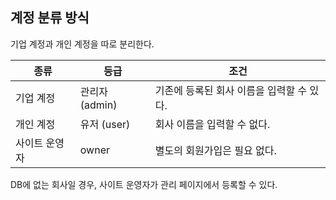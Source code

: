 ## 계정 분류 방식
기업 계정과 개인 계정을 따로 분리한다.

| 종류      | 등급          | 조건                       |
|---------|-------------|--------------------------|
| 기업 계정   | 관리자 (admin) | 기존에 등록된 회사 이름을 입력할 수 있다. |
| 개인 계정   | 유저 (user)   | 회사 이름을 입력할 수 없다.         |
| 사이트 운영자 | owner       | 별도의 회원가입은 필요 없다.         |

DB에 없는 회사일 경우, 사이트 운영자가 관리 페이지에서 등록할 수 있다.